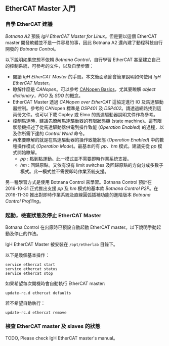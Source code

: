 ## EtherCAT Master 入門

### 自學 EtherCAT 建議

_Botnana A2_ 預裝 _IgH EtherCAT Master for Linux_。但是要以這個 EtherCAT master 開發軟體並不是一件容易的事，因此 Botnana A2 還內建了動程科技自行開發的 _Botnana Control_。

以下說明如果您想不依賴 _Botnana Control_，自行學習 EtherCAT 甚至建立自己的控制系統，可參考的文件，以及自學步驟：

* 閱讀 _IgH EtherCAT Master_ 的手冊。本文後面章節會簡單說明如何使用 _IgH EtherCAT Master_。
* 瞭解什麼是 _CANopen_。可以參考 [CANopen Basics](http://www.canopensolutions.com/english/about_canopen/about_canopen.shtml)，尤其要瞭解 _object dictionary_，_PDO_ 及 _SDO_ 的概念。
* EtherCAT Master 透過 _CANopen over EtherCAT_ 這協定進行 IO 及馬達驅動器控制。參考的 CANopen 標準是 _DSP401_ 及 _DSP402_。請透過網路找到這兩份文件。也可以下載 Copley 或 Elmo 的馬達驅動器說明文件作為參考。
* 控制馬達時，建議先瞭解馬達驅動器的有限狀態機 (state machine)。這有限狀態機描述了從馬達驅動器供電到操作致能 (_Operation Enabled_) 的過程，以及你所需下達的 _Control Word_ 命令。
* 再來要瞭解的就是在馬達驅動器的操作致能狀態 (_Operation Enabled_) 中的數種操作模式 (_Operation Mode_)。最基本的有 _pp_、_hm_ 模式。建議先從 _pp_ 模式開始瞭解。
    * _pp_ : 點到點運動。此一模式並不需要即時作業系統支援。
    * _hm_ : 回歸原點。又依有沒有 limit switches 及回歸原點的方向分成多數子模式。此一模式並不需要即時作業系統支援。

另一種學習方式是使用 Botnana Control 來學習。Botnana Control 預計在 2016-10-31 正式推出支援 _pp_ 及 _hm_ 模式的基本款 _Botnana Control P2P_。在 2016-11-30 推出對即時作業系統及直線圓弧插補功能的進階版本 _Botnana Control Profiling_。

### 起動，檢查狀態及停止 EtherCAT Master

Botnana Control 在出廠時已預設自動起動 EtherCAT master。以下說明手動起動及停止的作法。

IgH EtherCAT Master 被安裝在 `/opt/etherlab` 目錄下。

以下是幾個基本操作：

    service ethercat start
    service ethercat status
    service ethercat stop

如果希望每次開機時會自動執行 EtherCAT master:

    update-rc.d ethercat defaults

若不希望自動執行：

    update-rc.d ethercat remove

### 檢查 EtherCAT master 及 slaves 的狀態

TODO, Please check IgH EtherCAT master's manual。
